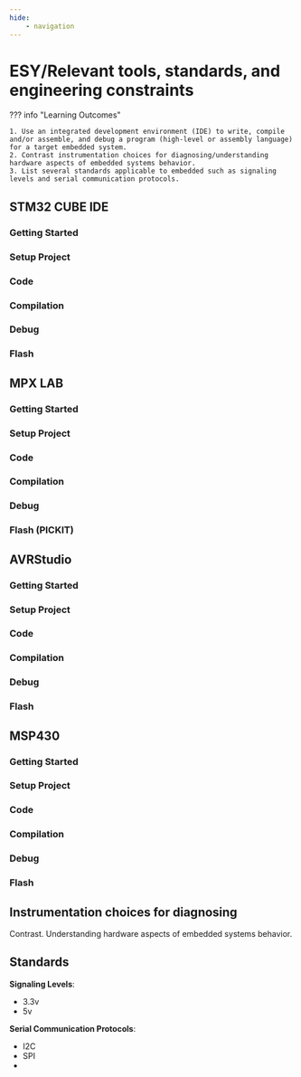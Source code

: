 ```yaml
---
hide:
    - navigation
---
```

# ESY/Relevant tools, standards, and engineering constraints

??? info "Learning Outcomes"

    1. Use an integrated development environment (IDE) to write, compile and/or assemble, and debug a program (high-level or assembly language) for a target embedded system.
    2. Contrast instrumentation choices for diagnosing/understanding hardware aspects of embedded systems behavior.
    3. List several standards applicable to embedded such as signaling levels and serial communication protocols.

## STM32 CUBE IDE

### Getting Started

### Setup Project

### Code

### Compilation

### Debug

### Flash

## MPX LAB 

### Getting Started

### Setup Project

### Code

### Compilation

### Debug

### Flash (PICKIT)

## AVRStudio

### Getting Started

### Setup Project

### Code

### Compilation

### Debug

### Flash

## MSP430

### Getting Started

### Setup Project

### Code

### Compilation

### Debug

### Flash

## Instrumentation choices for diagnosing


Contrast. Understanding hardware aspects of embedded systems behavior.

## Standards 

**Signaling Levels**:

- 3.3v
- 5v

**Serial Communication Protocols**:

- I2C
- SPI
- 